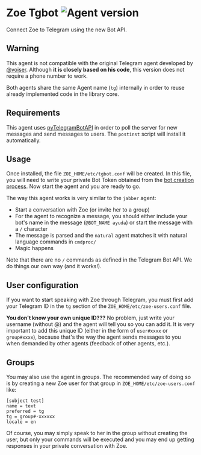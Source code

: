 # Zoe Tgbot ![Agent version](https://img.shields.io/badge/Zoe_Agent-0.1.3-blue.svg "Zoe Tgbot")

Connect Zoe to Telegram using the new Bot API.

## Warning

This agent is not compatible with the original Telegram agent developed by
[@voiser](https://github.com/voiser). Although **it is closely based on his
code**, this version does not require a phone number to work.

Both agents share the same Agent name (`tg`) internally in order to reuse already
implemented code in the library core.

## Requirements

This agent uses
[pyTelegramBotAPI](https://github.com/eternnoir/pyTelegramBotAPI) in order to
poll the server for new messages and send messages to users. The `postinst`
script will install it automatically.

## Usage

Once installed, the file `ZOE_HOME/etc/tgbot.conf` will be created. In this
file, you will need to write your private Bot Token obtained from the [bot
creation process](https://core.telegram.org/bots#3-how-do-i-create-a-bot). Now
start the agent and you are ready to go.

The way this agent works is very similar to the `jabber` agent:

- Start a conversation with Zoe (or invite her to a group)
- For the agent to recognize a message, you should either include your bot's
  name in the message (`@BOT_NAME ayuda`) or start the message with a `/`
  character
- The message is parsed and the `natural` agent matches it with natural
  language commands in `cmdproc/`
- Magic happens

Note that there are no `/` commands as defined in the Telegram Bot API. We do
things our own way (and it works!).

## User configuration

If you want to start speaking with Zoe through Telegram, you must first add
your Telegram ID in the `tg` section of the `ZOE_HOME/etc/zoe-users.conf` file.

**You don't know your own unique ID???** No problem, just write your username
(without @) and the agent will tell you so you can add it. It is very important
to add this unique ID (either in the form of `user#xxxx` or `group#xxxx`),
because that's the way the agent sends messages to you when demanded by other
agents (feedback of other agents, etc.).

## Groups

You may also use the agent in groups. The recommended way of doing so is by
creating a new Zoe user for that group in `ZOE_HOME/etc/zoe-users.conf` like:

~~~
[subject test]
name = text
preferred = tg
tg = group#-xxxxxx
locale = en
~~~

Of course, you may simply speak to her in the group without creating the user,
but only your commands will be executed and you may end up getting responses in
your private conversation with Zoe.

